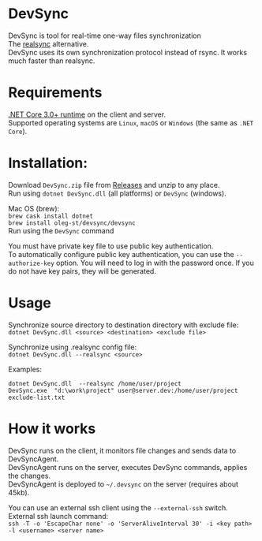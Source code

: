# DevSync
DevSync is tool for real-time one-way files synchronization  
The [realsync](https://github.com/DmitryKoterov/dklab_realsync) alternative.  
DevSync uses its own synchronization protocol instead of rsync. It works much faster than realsync.  

# Requirements  
[.NET Core 3.0+ runtime](https://dotnet.microsoft.com/download/dotnet-core/) on the client and server.  
Supported operating systems are `Linux`, `macOS` or `Windows` (the same as `.NET Core`).  

# Installation:  
Download `DevSync.zip` file from [Releases](https://github.com/oleg-st/DevSync/releases) and unzip to any place.  
Run using `dotnet DevSync.dll` (all platforms) or `DevSync` (windows).  

Mac OS (brew):  
`brew cask install dotnet`  
`brew install oleg-st/devsync/devsync`  
Run using the `DevSync` command  

You must have private key file to use public key authentication.  
To automatically configure public key authentication, you can use the `--authorize-key` option. You will need to log in with the password once. If you do not have key pairs, they will be generated.  

# Usage  
Synchronize source directory to destination directory with exclude file:   
`dotnet DevSync.dll <source> <destination> <exclude file>`  

Synchronize using .realsync config file:  
`dotnet DevSync.dll --realsync <source>`  

Examples:

`dotnet DevSync.dll  --realsync /home/user/project`  
`DevSync.exe  "d:\work\project" user@server.dev:/home/user/project exclude-list.txt`  

# How it works
DevSync runs on the client, it monitors file changes and sends data to DevSyncAgent.  
DevSyncAgent runs on the server, executes DevSync commands, applies the changes.  
DevSyncAgent is deployed to `~/.devsync` on the server (requires about 45kb).  

You can use an external ssh client using the `--external-ssh` switch.  
External ssh launch command:  
`ssh -T -o 'EscapeChar none' -o 'ServerAliveInterval 30' -i <key path> -l <username> <server name>`  
